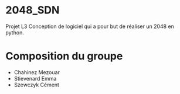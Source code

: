 # 2048_SDN

Projet L3 Conception de logiciel qui a pour but de réaliser un 2048 en python. 

# Composition du groupe

- Chahinez Mezouar
- Stievenard Emma
- Szewczyk Cément 

